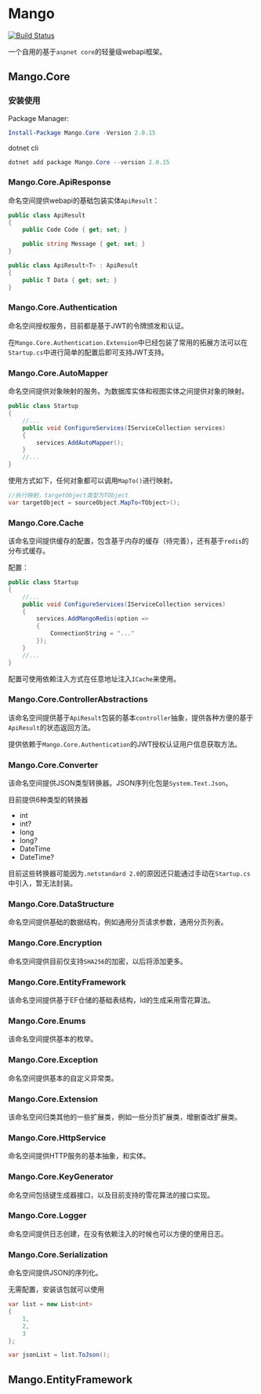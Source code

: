 # Mango

[![Build Status](https://dev.azure.com/q932104843/Mango.Core/_apis/build/status/HahaMango.Core?branchName=master)](https://dev.azure.com/q932104843/Mango.Core/_build/latest?definitionId=7&branchName=master)

一个自用的基于`aspnet core`的轻量级webapi框架。

## Mango.Core

### 安装使用

Package Manager:

```powershell
Install-Package Mango.Core -Version 2.0.15
```

dotnet cli

```powershell
dotnet add package Mango.Core --version 2.0.15
```

### Mango.Core.ApiResponse

命名空间提供webapi的基础包装实体`ApiResult`：

```csharp
public class ApiResult
{
    public Code Code { get; set; }

    public string Message { get; set; }
}

public class ApiResult<T> : ApiResult
{
    public T Data { get; set; }
}
```

### Mango.Core.Authentication

命名空间授权服务，目前都是基于JWT的令牌颁发和认证。

在`Mango.Core.Authentication.Extension`中已经包装了常用的拓展方法可以在`Startup.cs`中进行简单的配置后即可支持JWT支持。

### Mango.Core.AutoMapper

命名空间提供对象映射的服务。为数据库实体和视图实体之间提供对象的映射。

```csharp
public class Startup
{
    //...
    public void ConfigureServices(IServiceCollection services)
    {
        services.AddAutoMapper();
    }
    //...
}
```

使用方式如下，任何对象都可以调用`MapTo()`进行映射。

```csharp
//执行映射，targetObject类型为TObject
var targetObject = sourceObject.MapTo<TObject>();
```

### Mango.Core.Cache

该命名空间提供缓存的配置，包含基于内存的缓存（待完善），还有基于`redis`的分布式缓存。

配置：

```csharp
public class Startup
{
    //...
    public void ConfigureServices(IServiceCollection services)
    {
        services.AddMangoRedis(option => 
        {
            ConnectionString = "..."
        });
    }
    //...
}
```

配置可使用依赖注入方式在任意地址注入`ICache`来使用。

### Mango.Core.ControllerAbstractions

该命名空间提供基于`ApiResult`包装的基本`controller`抽象，提供各种方便的基于`ApiResult`的状态返回方法。

提供依赖于`Mango.Core.Authentication`的JWT授权认证用户信息获取方法。

### Mango.Core.Converter

该命名空间提供JSON类型转换器。JSON序列化包是`System.Text.Json`。

目前提供6种类型的转换器

- int
- int?
- long
- long?
- DateTime
- DateTime?

目前这些转换器可能因为`.netstandard 2.0`的原因还只能通过手动在`Startup.cs`中引入，暂无法封装。

### Mango.Core.DataStructure

命名空间提供基础的数据结构，例如通用分页请求参数，通用分页列表。

### Mango.Core.Encryption

命名空间提供目前仅支持`SHA256`的加密，以后将添加更多。

### Mango.Core.EntityFramework

该命名空间提供基于EF仓储的基础表结构，Id的生成采用雪花算法。

### Mango.Core.Enums

该命名空间提供基本的枚举。

### Mango.Core.Exception

命名空间提供基本的自定义异常类。

### Mango.Core.Extension

该命名空间归类其他的一些扩展类，例如一些分页扩展类，增删查改扩展类。

### Mango.Core.HttpService

命名空间提供HTTP服务的基本抽象，和实体。

### Mango.Core.KeyGenerator

命名空间包括键生成器接口，以及目前支持的雪花算法的接口实现。

### Mango.Core.Logger

命名空间提供日志创建，在没有依赖注入的时候也可以方便的使用日志。

### Mango.Core.Serialization

命名空间提供JSON的序列化。

无需配置，安装该包就可以使用

```csharp
var list = new List<int>
{
    1,
    2,
    3
};

var jsonList = list.ToJson();
```

## Mango.EntityFramework
